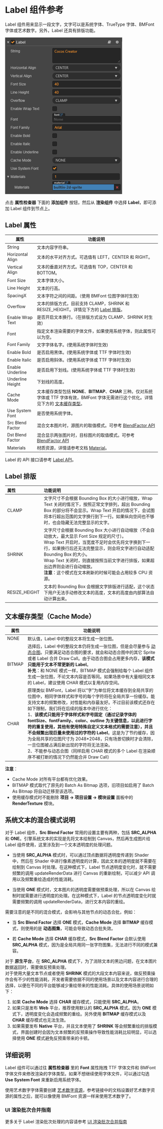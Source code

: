 # Label 组件参考

Label 组件用来显示一段文字，文字可以是系统字体、TrueType 字体、BMFont 字体或艺术数字。另外，Label 还具有排版功能。

![label-property](./label/label-property.png)

点击 **属性检查器** 下面的 **添加组件** 按钮，然后从 **渲染组件** 中选择 **Label**，即可添加 Label 组件到节点上。

## Label 属性

| 属性              | 功能说明        |
| ---------------- | ---------------- |
| String           | 文本内容字符串。                                                                                          |
| Horizontal Align | 文本的水平对齐方式。可选值有 LEFT，CENTER 和 RIGHT。                                                         |
| Vertical Align   | 文本的垂直对齐方式。可选值有 TOP，CENTER 和 BOTTOM。                                                         |
| Font Size        | 文本字体大小。                                                                                            |
| Line Height      | 文本的行高。                                                                                              |
| SpacingX         | 文本字符之间的间距。（使用 BMFont 位图字体时生效）                                                             |
| Overflow         | 文本的排版方式，目前支持 CLAMP，SHRINK 和 RESIZE_HEIGHT。详情见下方的 [Label 排版](#label-%E6%8E%92%E7%89%88)。 |
| Enable Wrap Text | 是否开启文本换行。（在排版方式设为 CLAMP、SHRINK 时生效）                                                      |
| Font             | 指定文本渲染需要的字体文件，如果使用系统字体，则此属性可以为空。                                                   |
| Font Family      | 文字字体名字。(使用系统字体时生效)                                                                           |
| Enable Bold      | 是否启用黑体。(使用系统字体或 TTF 字体时生效)                                                                 |
| Enable Italic    | 是否启用斜体。(使用系统字体或 TTF 字体时生效)                                                                  |
| Enable Underline | 是否启用下划线。(使用系统字体或 TTF 字体时生效)                                                                |
| Underline Height | 下划线的高度。                                                                                             |
| Cache Mode       | 文本缓存类型包括 **NONE**、**BITMAP**、**CHAR** 三种。仅对系统字体或 TTF 字体有效，BMFont 字体无需进行这个优化。详情见下方的 [文本缓存类型](#%E6%96%87%E6%9C%AC%E7%BC%93%E5%AD%98%E7%B1%BB%E5%9E%8B%EF%BC%88cache-mode%EF%BC%89)。                                       |
| Use System Font  | 是否使用系统字体。                                                                                          |
| Src Blend Factor      | 混合文本图片时，源图片的取值模式。可参考 [BlendFactor API](../../../api/zh/enums/BlendFactor.html) |
| Dst Blend Factor      | 混合显示两张图片时，目标图片的取值模式。可参考 [BlendFactor API](../../../api/zh/enums/BlendFactor.html) |
| Materials        | 材质资源，详情请参考文档 [Material](../render/material.md)。                                                 |

Label 的 API 接口请参考 [Label API](../../../api/zh/classes/Label.html)。

## Label 排版

| 属性            | 功能说明        |
| :------------- | :-------------- |
| CLAMP          | 文字尺寸不会根据 Bounding Box 的大小进行缩放，Wrap Text 关闭的情况下，按照正常文字排列，超出 Bounding Box 的部分将不会显示。Wrap Text 开启的情况下，会试图将本行超出范围的文字换行到下一行。如果纵向空间也不够时，也会隐藏无法完整显示的文字。|
| SHRINK         | 文字尺寸会根据 Bounding Box 大小进行自动缩放（不会自动放大，最大显示 Font Size 规定的尺寸）。<br>Wrap Text 开启时，当宽度不足时会优先将文字换到下一行，如果换行后还无法完整显示，则会将文字进行自动适配 Bounding Box 的大小。<br>Wrap Text 关闭时，则直接按照当前文字进行排版，如果超出边界则会进行自动缩放。<br>**注意**：这个模式在文本刷新的时候可能会占用较多 CPU 资源。|
| RESIZE_HEIGHT | 文本的 Bounding Box 会根据文字排版进行适配，这个状态下用户无法手动修改文本的高度，文本的高度由内部算法自动计算出来。|

## 文本缓存类型（Cache Mode）

| 属性    |   功能说明
| ------ | ----------- |
| NONE   | 默认值，Label 中的整段文本将生成一张位图。  |
| BITMAP | 选择后，Label 中的整段文本仍将生成一张位图，但是会尽量参与 [动态合图](../advanced-topics/dynamic-atlas.md)。只要满足动态合图的要求，就会和动态合图中的其它 Sprite 或者 Label 合并 Draw Call。由于动态合图会占用更多内存，**该模式只能用于文本不常更新的 Label**。<br>**补充**：和 NONE 模式一样，BITMAP 模式会强制给每个 Label 组件生成一张位图，不论文本内容是否等同。如果场景中有大量相同文本的 Label，建议使用 CHAR 模式以复用内存空间。|
| CHAR   | 原理类似 BMFont，Label 将以“字”为单位将文本缓存到全局共享的位图中，相同字体样式和字号的每个字符将在全局共享一份缓存。能支持文本的频繁修改，对性能和内存最友好。不过目前该模式还存在如下限制，我们将在后续的版本中进行优化：<br>1、**该模式只能用于字体样式和字号固定（通过记录字体的 fontSize、fontFamily、color、outline 为关键信息，以此进行字符的重复使用，其他有使用特殊自定义文本格式的需要注意），并且不会频繁出现巨量未使用过的字符的 Label**。这是为了节约缓存，因为全局共享的位图尺寸为 2048*2048，只有场景切换时才会清除，一旦位图被占满后新出现的字符将无法渲染。<br>2、不能参与动态合图（同样启用 CHAR 模式的多个 Label 在渲染顺序不被打断的情况下仍然能合并 Draw Call）|

**注意**：

- Cache Mode 对所有平台都有优化效果。
- BITMAP 模式取代了原先的 Batch As Bitmap 选项，旧项目如启用了 Batch As Bitmap 将自动迁移至该选项。
- 使用缓存模式时不能剔除 **项目 -> 项目设置 -> 模块设置** 面板中的 **RenderTexture** 模块。

## 系统文本的混合模式说明

对于 Label 组件，**Src Blend Factor** 常用的设置主要有两种，包括 **SRC_ALPHA** 和 **ONE**。引擎系统文本的实现是先将文本绘制到 Canvas，然后再生成图片给 Label 组件使用，这里涉及到一个文本透明度的处理问题。

- 当使用 **SRC_ALPHA** 模式时，可以通过顶点数据将透明度传递到 Shader 中，然后在 Shader 中进行像素透明度的计算，因此文本的透明度就不需要在绘制到 Canvas 时处理。在这种模式下，Label 节点透明度变化时，就不需要频繁的调用 updateRenderData 进行 Canvas 的重新绘制，可以减少 API 调用以及频繁重绘造成的性能消耗。

- 当使用 **ONE** 模式时，文本图片的透明度需要做预乘处理，所以在 Canvas 绘制时就需要进行透明度的处理。在这种模式下，Label 的节点透明度变化时就需要频繁的调用 updateRenderData，进行文本内容的重绘。

需要注意的是不同的混合模式，会影响与其他节点的动态合批，例如：

- 当 **Src Blend Factor** 选择 **ONE** 模式，**Cache Mode** 选择 **BITMAP** 缓存模式，则使用的是 **动态图集**，可能会导致动态合批失效。

- 若 **Cache Mode** 选择 **CHAR** 缓存模式，**Src Blend Factor** 会默认使用 **SRC_ALPHA** 模式，因为是全局共用同一张字符图集，无法进行不同的模式兼容。

对于 **原生平台**，在 **SRC_ALPHA** 模式下，为了消除文本的黑边问题，在文本图片数据返回时，需要做反预乘处理。<br>
对于使用大量文本节点或者使用 **SHRINK** 模式的大段文本内容来说，做反预乘操作会有不少的性能消耗，开发者需要依据不同的使用场景以及文本内容进行合理的选择，以便在不同的平台能够减少重绘带来的性能消耗。具体的使用场景说明如下：

1. 如果 **Cache Mode** 选择 **CHAR** 缓存模式，只能使用 **SRC_ALPHA**。
2. 如果只是发布 **Web** 平台，推荐使用默认的 **SRC_ALPHA** 模式。因为 **ONE** 模式下，透明度变化会造成频繁的重绘。另外使用 **BITMAP** 缓存模式以及 **CHAR** 缓存模式也无法生效。
3. 如果需要发布 **Native** 平台，并且文本使用了 **SHRINK** 等会频繁重绘的排版模式，界面创建时会因为文本频繁的反预乘操作导致性能消耗比较明显，可以选择使用 **ONE** 模式避免反预乘带来的卡顿。

## 详细说明

Label 组件可以通过往 **属性检查器** 里的 **Font** 属性拖拽 TTF 字体文件和 BMFont 字体文件来修改渲染的字体类型。如果不想继续使用字体文件，可以通过勾选 **Use System Font** 来重新启用系统字体。

使用艺术数字字体需要创建 [艺术数字资源](../asset-workflow/label-atlas.md)，参考链接中的文档设置好艺术数字资源的属性之后，就可以像使用 BMFont 资源一样来使用艺术数字了。

### UI 渲染批次合并指南

更多关于 Label 渲染批次处理的内容请参考 [UI 渲染批次合并指南](../advanced-topics/ui-auto-batch.md)
